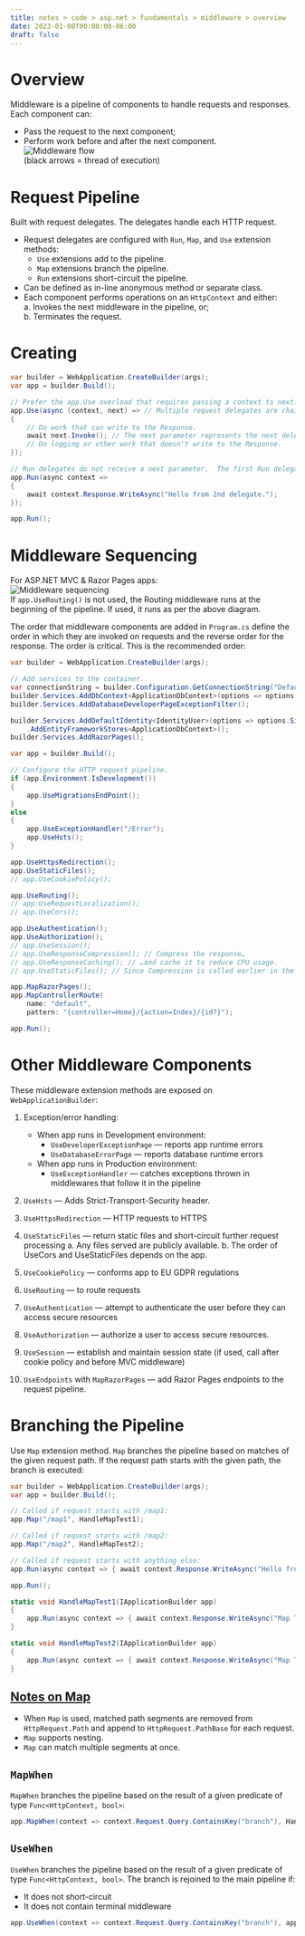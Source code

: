 ```yaml
---
title: notes > code > asp.net > fundamentals > middleware > overview
date: 2023-01-08T00:00:00-06:00
draft: false
---
```


# Overview
Middleware is a pipeline of components to handle requests and responses.  Each component can:
- Pass the request to the next component;
- Perform work before and after the next component.  
![Middleware flow](./middleware-flow.png)  
(black arrows = thread of execution)

# Request Pipeline
Built with request delegates.  The delegates handle each HTTP request.
- Request delegates are configured with `Run`, `Map`, and `Use` extension methods:
	- `Use` extensions add to the pipeline.
	- `Map` extensions branch the pipeline.
	- `Run` extensions short-circuit the pipeline.
- Can be defined as in-line anonymous method or separate class.
- Each component performs operations on an `HttpContext` and either:  
  a. Invokes the next middleware in the pipeline, or;  
  b. Terminates the request.  

# Creating
```cs
var builder = WebApplication.CreateBuilder(args);
var app = builder.Build();

// Prefer the app.Use overload that requires passing a context to next: it saves two internal per-request allocations versus its other overload.
app.Use(async (context, next) => // Multiple request delegates are chained with Use
{
    // Do work that can write to the Response.
    await next.Invoke(); // The next parameter represents the next delegate in the pipeline. If next is not called, the pipeline is short-circuited.
    // Do logging or other work that doesn't write to the Response.
});

// Run delegates do not receive a next parameter.  The first Run delegate is always terminal.  Any Use or Run delegates added after this one are not called:
app.Run(async context =>
{
    await context.Response.WriteAsync("Hello from 2nd delegate.");
});

app.Run();
```

# Middleware Sequencing
For ASP.NET MVC & Razor Pages apps:  
![Middleware sequencing](./middleware-sequencing.png)  
If `app.UseRouting()` is not used, the Routing middleware runs at the beginning of the pipeline.  If used, it runs as per the above diagram.

The order that middleware components are added in `Program.cs` define the order in which they are invoked on requests and the reverse order for the response.  The order is critical. This is the recommended order:
```cs
var builder = WebApplication.CreateBuilder(args);

// Add services to the container.
var connectionString = builder.Configuration.GetConnectionString("DefaultConnection");
builder.Services.AddDbContext<ApplicationDbContext>(options => options.UseSqlServer(connectionString));
builder.Services.AddDatabaseDeveloperPageExceptionFilter();

builder.Services.AddDefaultIdentity<IdentityUser>(options => options.SignIn.RequireConfirmedAccount = true)
    .AddEntityFrameworkStores<ApplicationDbContext>();
builder.Services.AddRazorPages();

var app = builder.Build();

// Configure the HTTP request pipeline.
if (app.Environment.IsDevelopment())
{
    app.UseMigrationsEndPoint();
}
else
{
    app.UseExceptionHandler("/Error");
    app.UseHsts();
}

app.UseHttpsRedirection();
app.UseStaticFiles();
// app.UseCookiePolicy();

app.UseRouting();
// app.UseRequestLocalization();
// app.UseCors();

app.UseAuthentication();
app.UseAuthorization();
// app.UseSession();
// app.UseResponseCompression(); // Compress the response…
// app.UseResponseCaching(); // …and cache it to reduce CPU usage.
// app.UseStaticFiles(); // Since Compression is called earlier in the pipeline, static files are also compressed.

app.MapRazorPages();
app.MapControllerRoute(
    name: "default",
    pattern: "{controller=Home}/{action=Index}/{id?}");

app.Run();
```
# Other Middleware Components
These middleware extension methods are exposed on `WebApplicationBuilder`:
1. Exception/error handling:
    - When app runs in Development environment:
        - `UseDeveloperExceptionPage` — reports app runtime errors
        - `UseDatabaseErrorPage` — reports database runtime errors
    - When app runs in Production environment:
        - `UseExceptionHandler` — catches exceptions thrown in middlewares that follow it in the pipeline

2. `UseHsts` — Adds Strict-Transport-Security header.
3. `UseHttpsRedirection` — HTTP requests to HTTPS
4. `UseStaticFiles` — return static files and short-circuit further request processing
    a. Any files served are publicly available.
    b. The order of UseCors and UseStaticFiles depends on the app.
5. `UseCookiePolicy` — conforms app to EU GDPR regulations
6. `UseRouting` — to route requests
7. `UseAuthentication` — attempt to authenticate the user before they can access secure resources
8. `UseAuthorization` — authorize a user to access secure resources.
9. `UseSession` — establish and maintain session state (if used, call after cookie policy and before MVC middleware)
10. `UseEndpoints` with `MapRazorPages` — add Razor Pages endpoints to the request pipeline.

# Branching the Pipeline
Use `Map` extension method.  `Map` branches the pipeline based on matches of the given request path.  If the request path starts with the given path, the branch is executed:
```cs
var builder = WebApplication.CreateBuilder(args);
var app = builder.Build();

// Called if request starts with /map1:
app.Map("/map1", HandleMapTest1); 

// Called if request starts with /map2:
app.Map("/map2", HandleMapTest2); 

// Called if request starts with anything else:
app.Run(async context => { await context.Response.WriteAsync("Hello from non-Map delegate.")) };

app.Run();

static void HandleMapTest1(IApplicationBuilder app)
{
    app.Run(async context => { await context.Response.WriteAsync("Map Test 1")) };
}

static void HandleMapTest2(IApplicationBuilder app) 
{
    app.Run(async context => { await context.Response.WriteAsync("Map Test 2")) };
}
```
## [Notes on Map](https://learn.microsoft.com/en-us/aspnet/core/fundamentals/middleware/?view=aspnetcore-7.0#branch-the-middleware-pipeline)
- When `Map` is used, matched path segments are removed from `HttpRequest.Path` and append to `HttpRequest.PathBase` for each request.
- `Map` supports nesting.
- `Map` can match multiple segments at once.

## `MapWhen`
`MapWhen` branches the pipeline based on the result of a given predicate of type `Func<HttpContext, bool>`:
```cs
app.MapWhen(context => context.Request.Query.ContainsKey("branch"), HandleBranch);
```	
## `UseWhen`
`UseWhen` branches the pipeline based on the result of a given predicate of type `Func<HttpContext, bool>`.  The branch is rejoined to the main pipeline if:
- It does not short-circuit
- It does not contain terminal middleware
```cs
app.UseWhen(context => context.Request.Query.ContainsKey("branch"), appBuilder => HandleBranchAndRejoin(appBuilder));
```
